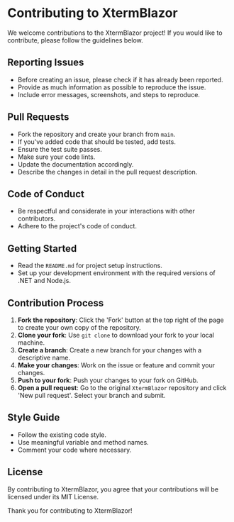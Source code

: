 # Contributing to XtermBlazor

We welcome contributions to the XtermBlazor project! If you would like to contribute, please follow the guidelines below.

## Reporting Issues

- Before creating an issue, please check if it has already been reported.
- Provide as much information as possible to reproduce the issue.
- Include error messages, screenshots, and steps to reproduce.

## Pull Requests

- Fork the repository and create your branch from `main`.
- If you've added code that should be tested, add tests.
- Ensure the test suite passes.
- Make sure your code lints.
- Update the documentation accordingly.
- Describe the changes in detail in the pull request description.

## Code of Conduct

- Be respectful and considerate in your interactions with other contributors.
- Adhere to the project's code of conduct.

## Getting Started

- Read the `README.md` for project setup instructions.
- Set up your development environment with the required versions of .NET and Node.js.

## Contribution Process

1. **Fork the repository**: Click the 'Fork' button at the top right of the page to create your own copy of the repository.
2. **Clone your fork**: Use `git clone` to download your fork to your local machine.
3. **Create a branch**: Create a new branch for your changes with a descriptive name.
4. **Make your changes**: Work on the issue or feature and commit your changes.
5. **Push to your fork**: Push your changes to your fork on GitHub.
6. **Open a pull request**: Go to the original `XtermBlazor` repository and click 'New pull request'. Select your branch and submit.

## Style Guide

- Follow the existing code style.
- Use meaningful variable and method names.
- Comment your code where necessary.

## License

By contributing to XtermBlazor, you agree that your contributions will be licensed under its MIT License.

Thank you for contributing to XtermBlazor!
